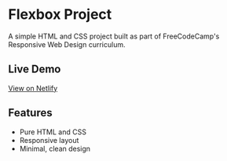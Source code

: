 # Flexbox Project

A simple HTML and CSS project built as part of FreeCodeCamp's Responsive Web Design curriculum.

## Live Demo
[View on Netlify](https://serene-swan-1374ee.netlify.app/)

## Features
- Pure HTML and CSS
- Responsive layout
- Minimal, clean design
